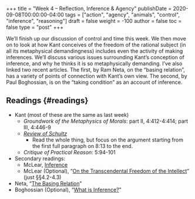 +++
title = "Week 4 – Reflection, Inference & Agency"
publishDate = 2020-09-08T00:00:00-04:00
tags = ["action", "agency", "animals", "control", "inference", "reasoning"]
draft = false
weight = -100
author = false
toc = false
type = "post"
+++

We’ll finish up our discussion of control and time this week. We then move on to look
at how Kant conceives of the freedom of the rational subject (in all its metaphysical
demandingness) includes even the activity of making inferences. We’ll discuss various
issues surrounding Kant’s conception of inference, and why he thinks it is so
metaphysically demanding. I’ve also linked two recent articles. The first, by Ram
Neta, on the “basing relation”, has a variety of points of connection with
Kant’s own view. The second, by Paul Boghossian, is on the “taking condition” as an
account of inference.


## Readings {#readings}

-   Kant (most of these are the same as last week)
    -   _Groundwork of the Metaphysics of Morals_: part II, 4:412-4:414; part III, 4:446-9
    -   _[Review of Schultz](/materials/readings/kant-review-schulz.pdf)_
        -   Read the whole thing, but focus on the argument starting from the first full
            paragraph on 8:13 to the end.
    -   _Critique of Practical Reason_: 5:94-101
-   Secondary readings:
    -   McLear, [Inference](https://www.dropbox.com/s/d3v0qnnc2nqt45f/inference.pdf?dl=0)
    -   McLear (Optional), “[On the Transcendental Freedom of the Intellect](https://philpapers.org/rec/MCLOTT)” (just §§4.2-4.3)
-   Neta, “[The Basing Relation](/materials/readings/neta-basing.pdf)”
-   Boghossian (Optional), “[What is Inference?](/materials/readings/boghossian-inference.pdf)”
